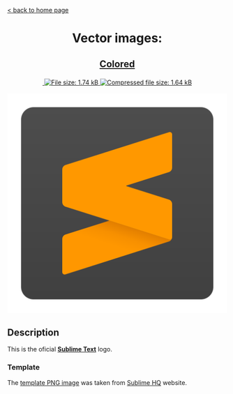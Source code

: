 [&lt; back to home page](../../../../ "Home page")

<h1><p align="center">Vector images: </p></h1>

<h2><p align="center"><a href="Sublime Text.colored.svg" title="View & Download Sublime Text colored icon">Colored</a></p></h2>
<div class="badges" align="center">
	<a href="https://validator.w3.org/nu/?showsource=yes&showoutline=yes&showimagereport=yes&doc=http%3A%2F%2Fsvg.n-panuhin.info%2FSVG%2FSublime%20Text%2FSublime%20Text.colored.svg" target="_blank" title="W3C validation">
		<img alt="" src="https://img.shields.io/w3c-validation/xml?preset=SVG%201.1%2C%20URL%2C%20XHTML%2C%20MathML%203.0&targetUrl=http%3A%2F%2Fn-panuhin.info%2Fredirect.php%3Fu%3Dhttp%3A%2F%2Fsvg.n-panuhin.info%2FSVG%2FSublime%2520Text%2FSublime%2520Text.colored.svg">
	</a>
	<a href="Sublime Text.colored.svg" target="_blank" title="File size">
		<img alt="File size: 1.74 kB" src="https://img.shields.io/static/v1?cacheSeconds=10800&style=flat&label=File%20size&message=1.74%20kB&color=0aa">
	</a>
	<a href="./src/Sublime Text.colored.min.svg" target="_blank" title="File size">
		<img alt="Compressed file size: 1.64 kB" src="https://img.shields.io/static/v1?cacheSeconds=10800&style=flat&label=Compressed&message=1.64%20kB&color=bb0">
	</a>
</div>
<div>
	<br>
	<img src="Sublime Text.colored.svg" alt="Sublime Text colored icon" title="Sublime Text colored icon">
	<br>
</div>

## Description

This is the oficial **[Sublime Text](https://www.sublimetext.com "Visit sublimetext.com")** logo.

### Template

The [template PNG image](https://www.sublimehq.com/images/sublime_text.png "See template PNG file") was taken from [Sublime HQ](https://www.sublimehq.com "Visit sublimehq.com") website.